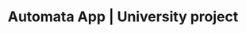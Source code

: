 ---
title: Automata App | University project
description: University project about automatas, they work similar to regex.
name: Automata App
shortName: Automata App
addShortcut: true
url: https://automata-app.netlify.app
sourceCode: https://github.com/mauriciabad/Automata-App
maskableIcon: /apps/automata-app/maskable-icon.png
---